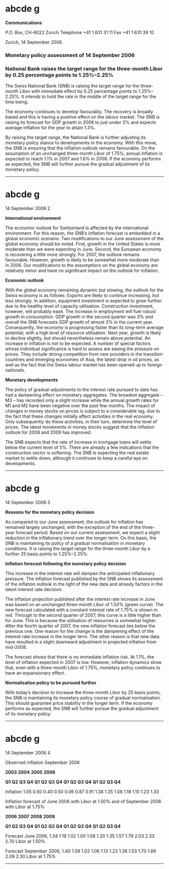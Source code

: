 # abcde g

**Communications**


P.O. Box, CH-8022 Zurich
Telephone +41 1 631 31 11
Fax +41 1 631 39 10

Zurich, 14 September 2006

### Monetary policy assessment of 14 September 2006


### National Bank raises the target range for the three-month Libor by 0.25 percentage points to 1.25%–2.25% 

The Swiss National Bank (SNB) is raising the target range for the three-month Libor with
immediate effect by 0.25 percentage points to 1.25%–2.25%. It intends to hold the rate
in the middle of the target range for the time being.

The economy continues to develop favourably. The recovery is broadly based and this is
having a positive effect on the labour market. The SNB is raising its forecast for GDP
growth in 2006 to just under 3% and expects average inflation for the year to attain
1.3%.

By raising the target range, the National Bank is further adjusting its monetary policy
stance to developments in the economy. With this move, the SNB is ensuring that the
inflation outlook remains favourable. On the assumption of an unchanged three-month
Libor of 1.75%, annual inflation is expected to reach 1.1% in 2007 and 1.6% in 2008. If
the economy performs as expected, the SNB will further pursue the gradual adjustment of
its monetary policy.


-----

# abcde g

14 September 2006 2


**International environment**

The economic outlook for Switzerland is affected by the international environment. For
this reason, the SNB’s inflation forecast is embedded in a global economic scenario. Two
modifications to our June assessment of the global economy should be noted. First,
growth in the United States is more moderate than we were expecting in June. Second,
the European economy is recovering a little more strongly. For 2007, the outlook remains
favourable. However, growth is likely to be somewhat more moderate than in 2006. Our
modifications to the assumptions on the global economy are relatively minor and have no
significant impact on the outlook for inflation.


**Economic outlook**

With the global economy remaining dynamic but slowing, the outlook for the Swiss
economy is as follows: Exports are likely to continue increasing, but less strongly. In
addition, equipment investment is expected to grow further due to the healthy level of
capacity utilisation. Construction investment, however, will probably ease. The increase in
employment will fuel robust growth in consumption. GDP growth in the second quarter
was 3% and overall the SNB forecasts GDP growth of almost 3% in the current year.
Consequently, the economy is progressing faster than its long-term average potential,
with a high level of resource utilisation. Next year, growth is likely to decline slightly, but
should nevertheless remain above potential. An increase in inflation is not to be
expected. A number of special factors whose individual significance is hard to assess are
easing the pressure on prices. They include strong competition from new providers in the
transition countries and emerging economies of Asia, the latest drop in oil prices, as well
as the fact that the Swiss labour market has been opened up to foreign nationals.


**Monetary developments**

The policy of gradual adjustments to the interest rate pursued to date has had a
dampening effect on monetary aggregates. The broadest aggregate – M3 – has recorded
only a slight increase while the annual growth rates for M1 and M2 have been negative
over the past few months. The impact of changes in money stocks on prices is subject to a
considerable lag, due to the fact that these changes initially affect activities in the real
economy. Only subsequently do these activities, in their turn, determine the level of
prices. The latest movements in money stocks suggest that the inflation outlook for 2008
and 2009 has improved.

The SNB expects that the rate of increase in mortgage loans will settle below the current
level of 5%. There are already a few indications that the construction sector is softening.
The SNB is expecting the real estate market to settle down, although it continues to keep
a careful eye on developments.


-----

# abcde g

14 September 2006 3


**Reasons for the monetary policy decision**

As compared to our June assessment, the outlook for inflation has remained largely
unchanged, with the exception of the end of the three-year forecast period. Based on our
current assessment, we expect a slight reduction in the inflationary trend over the longer
term. On this basis, the SNB is maintaining its policy of a gradual normalisation in
monetary conditions. It is raising the target range for the three-month Libor by a further
25 basis points to 1.25%–2.25%.


**Inflation forecast following the monetary policy decision**

This increase in the interest rate will dampen the anticipated inflationary pressure. The
inflation forecast published by the SNB shows its assessment of the inflation outlook in
the light of the new data and already factors in the latest interest rate decision.

The inflation projection published after the interest rate increase in June was based on an
unchanged three-month Libor of 1.50% (green curve). The new forecast calculated with a
constant interest rate of 1.75% is shown in red. Through to the second quarter of 2007,
this curve is a little higher than for June. This is because the utilisation of resources is
somewhat higher. After the fourth quarter of 2007, the new inflation forecast lies below
the previous one. One reason for the change is the dampening effect of the interest rate
increase in the longer term. The other reason is that new data have resulted in a slight
downward adjustment in projected inflation from mid-2008.

The forecast shows that there is no immediate inflation risk. At 1.1%, the level of
inflation expected in 2007 is low. However, inflation dynamics show that, even with a
three-month Libor of 1.75%, monetary policy continues to have an expansionary effect.


**Normalisation policy to be pursued further**

With today’s decision to increase the three-month Libor by 25 basis points, the SNB is
maintaining its monetary policy course of gradual normalisation. This should guarantee
price stability in the longer term. If the economy performs as expected, the SNB will
further pursue the gradual adjustment of its monetary policy.


-----

# abcde g

14 September 2006 4


Observed inflation September 2006

**2003** **2004** **2005** **2006**


**Q1** **Q2** **Q3** **Q4** **Q1** **Q2** **Q3** **Q4** **Q1** **Q2** **Q3** **Q4** **Q1** **Q2** **Q3** **Q4**

Inflation 1.05 0.50 0.40 0.50 0.06 0.87 0.91 1.38 1.35 1.06 1.18 1.10 1.23 1.33


Inflation forecast of June 2006 with Libor at 1.50% and of September 2006 with Libor at
1.75%

**2006** **2007** **2008** **2009**


**Q1** **Q2** **Q3** **Q4** **Q1** **Q2** **Q3** **Q4** **Q1** **Q2** **Q3** **Q4** **Q1** **Q2** **Q3** **Q4**

Forecast June 2006,
1.34 1.19 1.02 1.00 1.08 1.20 1.35 1.57 1.79 2.03 2.33 2.70
Libor at 1.50%


Forecast September 2006,
1.40 1.09 1.02 1.06 1.13 1.23 1.36 1.53 1.70 1.89 2.09 2.30
Libor at 1.75%


-----

